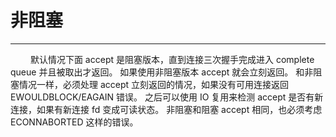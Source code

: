 # 非阻塞
***

&emsp;&emsp;
默认情况下面 accept 是阻塞版本，直到连接三次握手完成进入 complete queue 并且被取出才返回。
如果使用非阻塞版本 accept 就会立刻返回。
和非阻塞情况一样，必须处理 accept 立刻返回的情况，如果没有可用连接返回 EWOULDBLOCK/EAGAIN 错误。
之后可以使用 IO 复用来检测 accept 是否有新连接，如果有新连接 fd 变成可读状态。
非阻塞和阻塞 accept 相同，也必须考虑 ECONNABORTED 这样的错误。